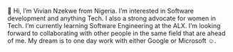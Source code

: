  👋 Hi, I’m Vivian Nzekwe from Nigeria.
 I’m interested in Software development and anything Tech. I also a strong advocate for women in Tech.
 I’m currently learning Software Engineering at the ALX.
 I’m looking forward to collaborating with other people in the same field that are ahead of me. 
My dream is to one day work with either Google or Microsoft ☺️.


